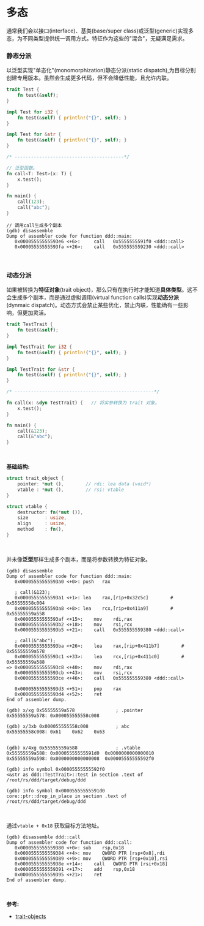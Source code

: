 # 多态

通常我们会以接口(interface)、基类(base/super class)或泛型(generic)实现多态，为不同类型提供统一调用方式。特征作为这些的"混合"，无疑满足需求。

### 静态分派

以泛型实现"单态化"(monomorphization)静态分派(static dispatch),为目标分别创建专用版本。虽然会生成更多代码，但不会降低性能，且允许内联。

```rust
trait Test {
    fn test(&self);
}

impl Test for i32 {
    fn test(&self) { println!("{}", self); }
}

impl Test for &str {
    fn test(&self) { println!("{}", self); }
}

/* ----------------------------------------*/

// 泛型函数。
fn call<T: Test>(x: T) {   
    x.test();
}

fn main() {
    call(123);
    call("abc");
}
```

```x86asm
// 调用call生成多个副本
(gdb) disassemble
Dump of assembler code for function ddd::main:
   0x00005555555593e6 <+6>:	    call   0x5555555591f0 <ddd::call>
   0x00005555555593fa <+26>:	call   0x555555559230 <ddd::call>
```

&nbsp;
&nbsp;

### 动态分派

如果被转换为**特征对象**(trait object)，那么只有在执行时才能知道**具体类型**。这不会生成多个副本，而是通过虚拟调用(virtual function calls)实现**动态分派**(dynmaic dispatch)。动态方式会禁止某些优化，禁止内联，性能确有一些影响，但更加灵活。

```rust
trait TestTrait {
    fn test(&self);
}

impl TestTrait for i32 {
    fn test(&self) { println!("{}", self); }
}

impl TestTrait for &str {
    fn test(&self) { println!("{}", self); }
}

/* ---------------------------------------------------*/

fn call(x: &dyn TestTrait) {   // 将实参转换为 trait 对象。
    x.test();
}

fn main() {
    call(&123);
    call(&"abc");
}
```

&nbsp;

**基础结构:**

```rust
struct trait_object {
    pointer: *mut (),        // rdi: lea data (void*)
    vtable : *mut (),        // rsi: vtable
}

struct vtable {
    destructor: fn(*mut ()),
    size      : usize,
    align     : usize,
    method    : fn(),    
}
```

&nbsp;

并未像**泛型**那样生成多个副本，而是将参数转换为特征对象。

```x86asm
(gdb) disassemble
Dump of assembler code for function ddd::main:
   0x00005555555593a0 <+0>:	push   rax
   
   ; call(&123);
   0x00005555555593a1 <+1>:	lea    rax,[rip+0x32c5c]        # 0x55555558c004
   0x00005555555593a8 <+8>:	lea    rcx,[rip+0x411a9]        # 0x55555559a558
   0x00005555555593af <+15>:	mov    rdi,rax
   0x00005555555593b2 <+18>:	mov    rsi,rcx
   0x00005555555593b5 <+21>:	call   0x555555559380 <ddd::call>

   ; call(&"abc");
   0x00005555555593ba <+26>:	lea    rax,[rip+0x411b7]        # 0x55555559a578
   0x00005555555593c1 <+33>:	lea    rcx,[rip+0x411c0]        # 0x55555559a588
=> 0x00005555555593c8 <+40>:	mov    rdi,rax
   0x00005555555593cb <+43>:	mov    rsi,rcx
   0x00005555555593ce <+46>:	call   0x555555559380 <ddd::call>

   0x00005555555593d3 <+51>:	pop    rax
   0x00005555555593d4 <+52>:	ret
End of assembler dump.
```

```x86asm
(gdb) x/xg 0x55555559a578               ; .pointer
0x55555559a578:	0x000055555558c008      

(gdb) x/3xb 0x000055555558c008          ; abc
0x55555558c008:	0x61	0x62	0x63


(gdb) x/4xg 0x55555559a588              ; .vtable
0x55555559a588:	0x00005555555591d0	0x0000000000000010
0x55555559a598:	0x0000000000000008	0x00005555555592f0

(gdb) info symbol 0x00005555555592f0
<&str as ddd::TestTrait>::test in section .text of /root/rs/ddd/target/debug/ddd

(gdb) info symbol 0x00005555555591d0
core::ptr::drop_in_place in section .text of /root/rs/ddd/target/debug/ddd
```

&nbsp;

通过`vtable + 0x18` 获取目标方法地址。

```x86asm
(gdb) disassemble ddd::call
Dump of assembler code for function ddd::call:
   0x0000555555559380 <+0>:	sub    rsp,0x18
   0x0000555555559384 <+4>:	mov    QWORD PTR [rsp+0x8],rdi
   0x0000555555559389 <+9>:	mov    QWORD PTR [rsp+0x10],rsi
   0x000055555555938e <+14>:	call   QWORD PTR [rsi+0x18]
   0x0000555555559391 <+17>:	add    rsp,0x18
   0x0000555555559395 <+21>:	ret
End of assembler dump.
```

&nbsp;

**参考:**

* [trait-objects](https://doc.rust-lang.org/1.8.0/book/trait-objects.html)
